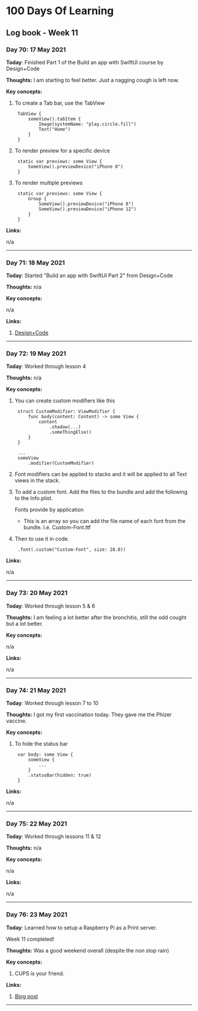 # 100 Days Of Learning

## Log book - Week 11

### Day 70: 17 May 2021

**Today**: Finished Part 1 of the Build an app with SwiftUI course by Design+Code

**Thoughts:** I am starting to feel better. Just a nagging cough is left now.

**Key concepts:**

1. To create a Tab bar, use the TabView

		TabView {
		    someView().tabItem {
		        Image(systemName: "play.circle.fill")
		        Text("Home")
		    }
		}


2. To render preview for a specific device

		static var previews: some View {
		    SomeView().previewDevice("iPhone 8")
		}

3. To render multiple previews

		static var previews: some View {
			Group {
		   		SomeView().previewDevice("iPhone 8")
		   		SomeView().previewDevice("iPhone 12")
		   	}
		}


**Links:**

n/a

---

### Day 71: 18 May 2021

**Today**: Started "Build an app with SwiftUI Part 2" from Design+Code
 
**Thoughts:** n/a

**Key concepts:**

n/a

**Links:**

1. [Design+Code](https://designcode.io/swiftui2)

---

### Day 72: 19 May 2021

**Today**: Worked through lesson 4

**Thoughts:** n/a

**Key concepts:**

1. You can create custom modifiers like this

		struct CustomModifier: ViewModifier {
		    func body(content: Content) -> some View {
		        content
		            .shadow(...)
		            .someThingElse()
		    }
		}

		...
		someView
			.modifier(CustomModifier)

2. Font modifiers can be applied to stacks and it will be applied to all Text views in the stack.
3. To add a custom font. Add the files to the bundle and add the following to the Info.plist.

	Fonts provide by application
	* This is an array so you can add the file name of each font from the bundle. I.e. Custom-Font.ttf
4. Then to use it in code.

		.font(.custom("Custom-Font", size: 28.0))

**Links:**

n/a

---

### Day 73: 20 May 2021

**Today**: Worked through lesson 5 & 6

**Thoughts:** I am feeling a lot better after the bronchitis, still the odd cought but a lot better.

**Key concepts:**

n/a

**Links:**

n/a

---

### Day 74: 21 May 2021

**Today**: Worked through lesson 7 to 10

**Thoughts:** I got my first vaccination today. They gave me the Phizer vaccine.

**Key concepts:**

1. To hide the status bar

		var body: some View {
			someView {
				...
			}
			.statusBar(hidden: true)
		}

**Links:**

n/a

---

### Day 75: 22 May 2021

**Today**: Worked through lessons 11 & 12

**Thoughts:** n/a

**Key concepts:**

n/a

**Links:**

n/a

---

### Day 76: 23 May 2021

**Today**: Learned how to setup a Raspberry Pi as a Print server.

Week 11 completed!

**Thoughts:** Was a good weekend overall (despite the non stop rain)

**Key concepts:**

1. CUPS is your friend.

**Links:**

1. [Blog post](https://andrejacobs.org/general-computing/saving-a-samsung-printer-from-the-landfill-by-using-a-raspberry-pi/)

---
